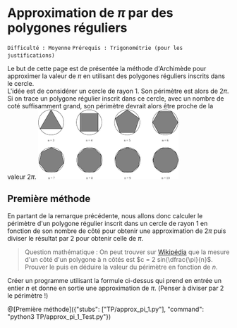 # Approximation de $`\pi`$ par des polygones réguliers
`Difficulté : Moyenne`
`Prérequis : Trigonométrie (pour les justifications)`

Le but de cette page est de présentée la méthode d'Archimède pour approximer la valeur de $`\pi`$ en utilisant des polygones réguliers inscrits dans le cercle.  
L'idée est de considérer un cercle de rayon 1. Son périmètre est alors de $`2\pi`$. Si on trace un polygone régulier inscrit dans ce cercle, avec un nombre de coté suffisamment grand, son périmètre devrait alors être proche de la valeur $`2\pi`$.
![Image](polygones_archimede.png)


## Première méthode

En partant de la remarque précédente, nous allons donc calculer le périmètre d'un polygone régulier inscrit dans un cercle de rayon 1 en fonction de son nombre de côté pour obtenir une approximation de $`2\pi`$ puis diviser le résultat par 2 pour obtenir celle de  $`\pi`$.

> Question mathématique : On peut trouver sur [Wikipédia](https://fr.wikipedia.org/wiki/Polygone_r%C3%A9gulier) que la mesure d'un côté d'un polygone à n côtés est $`c = 2 sin(\dfrac{\pi}{n}`$.  
Prouver le puis en déduire la valeur du périmètre en fonction de $`n`$.

Créer un programme utilisant la formule ci-dessus qui prend en entrée un entier $`n`$ et donne en sortie une approximation de $`\pi`$. (Penser à diviser par 2 le périmètre !)

@[Première méthode]({"stubs": ["TP/approx_pi_1.py"], "command": "python3 TP/approx_pi_1_Test.py"})
